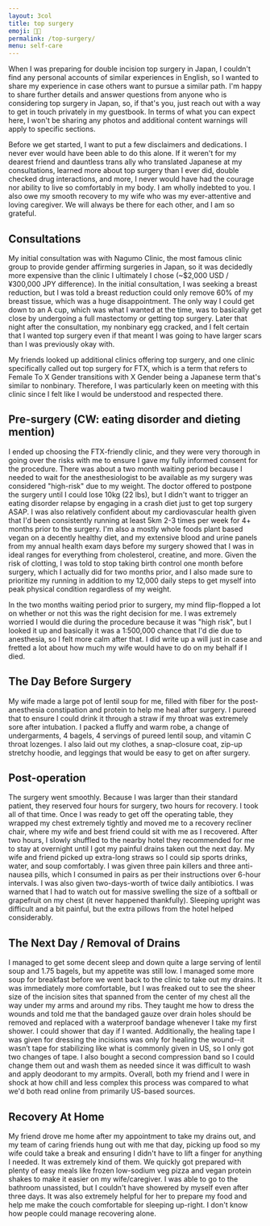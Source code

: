 ```yaml
---
layout: 3col
title: top surgery
emoji: 🏳️‍⚧️
permalink: /top-surgery/
menu: self-care
---
```


When I was preparing for double incision top surgery in Japan, I couldn't find any personal accounts of similar experiences in English, so I wanted to share my experience in case others want to pursue a similar path. I'm happy to share further details and answer questions from anyone who is considering top surgery in Japan, so, if that's you, just reach out with a way to get in touch privately in my guestbook. In terms of what you can expect here, I won't be sharing any photos and additional content warnings will apply to specific sections.

Before we get started, I want to put a few disclaimers and dedications. I never ever would have been able to do this alone. If it weren't for my dearest friend and dauntless trans ally who translated Japanese at my consultations, learned more about top surgery than I ever did, double checked drug interactions, and more, I never would have had the courage nor ability to live so comfortably in my body. I am wholly indebted to you. I also owe my smooth recovery to my wife who was my ever-attentive and loving caregiver. We will always be there for each other, and I am so grateful.

## Consultations

My initial consultation was with Nagumo Clinic, the most famous clinic group to provide gender affirming surgeries in Japan, so it was decidedly more expensive than the clinic I ultimately I chose (~$2,000 USD / ¥300,000 JPY difference). In the initial consultation, I was seeking a breast reduction, but I was told a breast reduction could only remove 60% of my breast tissue, which was a huge disappointment. The only way I could get down to an A cup, which was what I wanted at the time, was to basically get close by undergoing a full mastectomy or getting top surgery. Later that night after the consultation, my nonbinary egg cracked, and I felt certain that I wanted top surgery even if that meant I was going to have larger scars than I was previously okay with.

My friends looked up additional clinics offering top surgery, and one clinic specifically called out top surgery for FTX, which is a term that refers to Female To X Gender transitions with X Gender being a Japanese term that's similar to nonbinary. Therefore, I was particularly keen on meeting with this clinic since I felt like I would be understood and respected there.

## Pre-surgery (CW: eating disorder and dieting mention)

I ended up choosing the FTX-friendly clinic, and they were very thorough in going over the risks with me to ensure I gave my fully informed consent for the procedure. There was about a two month waiting period because I needed to wait for the anesthesiologist to be available as my surgery was considered "high-risk" due to my weight. The doctor offered to postpone the surgery until I could lose 10kg (22 lbs), but I didn't want to trigger an eating disorder relapse by engaging in a crash diet just to get top surgery ASAP. I was also relatively confident about my cardiovascular health given that I'd been consistently running at least 5km 2-3 times per week for 4+ months prior to the surgery. I'm also a mostly whole foods plant based vegan on a decently healthy diet, and my extensive blood and urine panels from my annual health exam days before my surgery showed that I was in ideal ranges for everything from cholesterol, creatine, and more. Given the risk of clotting, I was told to stop taking birth control one month before surgery, which I actually did for two months prior, and I also made sure to prioritize my running in addition to my 12,000 daily steps to get myself into peak physical condition regardless of my weight.

In the two months waiting period prior to surgery, my mind flip-flopped a lot on whether or not this was the right decision for me. I was extremely worried I would die during the procedure because it was "high risk", but I looked it up and basically it was a 1:500,000 chance that I'd die due to anesthesia, so I felt more calm after that. I did write up a will just in case and fretted a lot about how much my wife would have to do on my behalf if I died.

## The Day Before Surgery

My wife made a large pot of lentil soup for me, filled with fiber for the post-anesthesia constipation and protein to help me heal after surgery. I pureed that to ensure I could drink it through a straw if my throat was extremely sore after intubation. I packed a fluffy and warm robe, a change of undergarments, 4 bagels, 4 servings of pureed lentil soup, and vitamin C throat lozenges. I also laid out my clothes, a snap-closure coat, zip-up stretchy hoodie, and leggings that would be easy to get on after surgery.

## Post-operation

The surgery went smoothly. Because I was larger than their standard patient, they reserved four hours for surgery, two hours for recovery. I took all of that time. Once I was ready to get off the operating table, they wrapped my chest extremely tightly and moved me to a recovery recliner chair, where my wife and best friend could sit with me as I recovered. After two hours, I slowly shuffled to the nearby hotel they recommended for me to stay at overnight until I got my painful drains taken out the next day. My wife and friend picked up extra-long straws so I could sip sports drinks, water, and soup comfortably. I was given three pain killers and three anti-nausea pills, which I consumed in pairs as per their instructions over 6-hour intervals. I was also given two-days-worth of twice daily antibiotics. I was warned that I had to watch out for massive swelling the size of a softball or grapefruit on my chest (it never happened thankfully). Sleeping upright was difficult and a bit painful, but the extra pillows from the hotel helped considerably.

## The Next Day / Removal of Drains

I managed to get some decent sleep and down quite a large serving of lentil soup and 1.75 bagels, but my appetite was still low. I managed some more soup for breakfast before we went back to the clinic to take out my drains. It was immediately more comfortable, but I was freaked out to see the sheer size of the incision sites that spanned from the center of my chest all the way under my arms and around my ribs. They taught me how to dress the wounds and told me that the bandaged gauze over drain holes should be removed and replaced with a waterproof bandage whenever I take my first shower. I could shower that day if I wanted. Additionally, the healing tape I was given for dressing the incisions was only for healing the wound--it wasn’t tape for stabilizing like what is commonly given in US, so I only got two changes of tape. I also bought a second compression band so I could change them out and wash them as needed since it was difficult to wash and apply deodorant to my armpits. Overall, both my friend and I were in shock at how chill and less complex this process was compared to what we'd both read online from primarily US-based sources.

## Recovery At Home

My friend drove me home after my appointment to take my drains out, and my team of caring friends hung out with me that day, picking up food so my wife could take a break and ensuring I didn't have to lift a finger for anything I needed. It was extremely kind of them. We quickly got prepared with plenty of easy meals like frozen low-sodium veg pizza and vegan protein shakes to make it easier on my wife/caregiver. I was able to go to the bathroom unassisted, but I couldn't have showered by myself even after three days. It was also extremely helpful for her to prepare my food and help me make the couch comfortable for sleeping up-right. I don't know how people could manage recovering alone.

